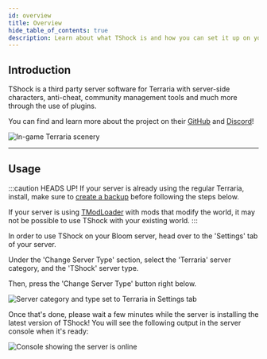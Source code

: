 ```yaml
---
id: overview
title: Overview
hide_table_of_contents: true
description: Learn about what TShock is and how you can set it up on your Bloom server!
---
```


## Introduction

TShock is a third party server software for Terraria with server-side characters, anti-cheat,
community management tools and much more through the use of plugins.

You can find and learn more about the project on their [GitHub](https://github.com/Pryaxis/TShock)
and [Discord](https://discord.gg/Cav9nYX)!

![In-game Terraria scenery](/games/terraria/tshock/overview/connected.png)

---

## Usage

:::caution HEADS UP!
If your server is already using the regular Terraria, install, make sure to [create a backup](/using_the_panel/backups/guide.md) before following the
steps below.

If your server is using [TModLoader](/games/terraria/tmodloader/overview.md) with mods that modify the world, it may not
be possible to use TShock with your existing world.
:::

In order to use TShock on your Bloom server, head over to the 'Settings' tab of your server.

Under the 'Change Server Type' section, select the 'Terraria' server category, and the 'TShock' server type.

Then, press the 'Change Server Type' button right below.

![Server category and type set to Terraria in Settings tab](/games/terraria/tshock/overview/panel.png)

Once that's done, please wait a few minutes while the server is installing the latest version of TShock!
You will see the following output in the server console when it's ready:

![Console showing the server is online](/games/terraria/tshock/overview/console.png)

